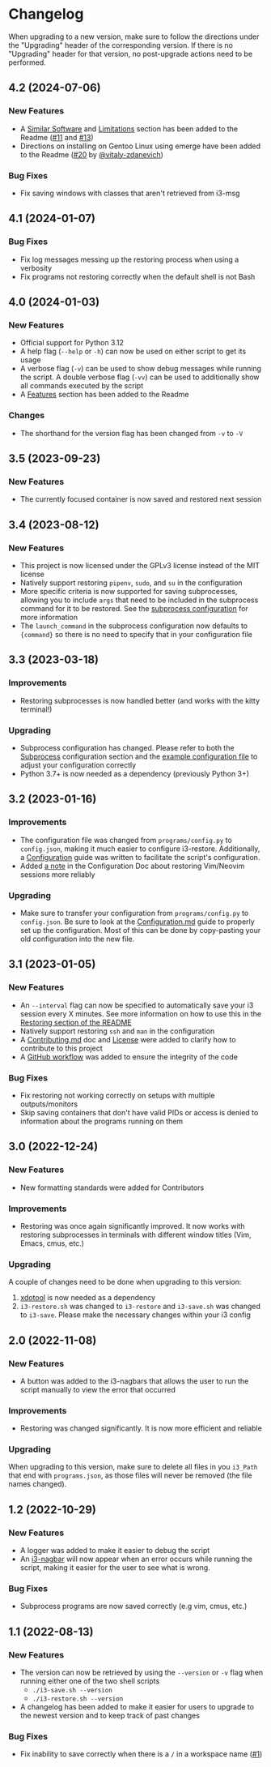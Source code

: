 # Changelog
When upgrading to a new version, make sure to follow the directions under the "Upgrading" header of the corresponding version.
If there is no "Upgrading" header for that version, no post-upgrade actions need to be performed.


## 4.2 (2024-07-06)

### New Features
- A [Similar Software](README.md#similar-software) and [Limitations](README.md#limitations) section has been added to the Readme
([#11](https://github.com/jdholtz/i3-restore/issues/11) and [#13](https://github.com/jdholtz/i3-restore/issues/13))
- Directions on installing on Gentoo Linux using emerge have been added to the Readme
([#20](https://github.com/jdholtz/i3-restore/pull/20) by [@vitaly-zdanevich](https://github.com/vitaly-zdanevich))

### Bug Fixes
- Fix saving windows with classes that aren't retrieved from i3-msg


## 4.1 (2024-01-07)

### Bug Fixes
- Fix log messages messing up the restoring process when using a verbosity
- Fix programs not restoring correctly when the default shell is not Bash


## 4.0 (2024-01-03)

### New Features
- Official support for Python 3.12
- A help flag (`--help` or `-h`) can now be used on either script to get its usage
- A verbose flag (`-v`) can be used to show debug messages while running the script. A double verbose flag (`-vv`) can
be used to additionally show all commands executed by the script
- A [Features](README.md#features) section has been added to the Readme

### Changes
- The shorthand for the version flag has been changed from `-v` to `-V`


## 3.5 (2023-09-23)

### New Features
- The currently focused container is now saved and restored next session


## 3.4 (2023-08-12)

### New Features
- This project is now licensed under the GPLv3 license instead of the MIT license
- Natively support restoring `pipenv`, `sudo`, and `su` in the configuration
- More specific criteria is now supported for saving subprocesses, allowing you to include `args` that need to be included
in the subprocess command for it to be restored. See the [subprocess configuration](CONFIGURATION.md#subprocesses) for more
information
- The `launch_command` in the subprocess configuration now defaults to `{command}` so there is no need to specify that in your
configuration file


## 3.3 (2023-03-18)

### Improvements
- Restoring subprocesses is now handled better (and works with the kitty terminal!)

### Upgrading
- Subprocess configuration has changed. Please refer to both the [Subprocess](CONFIGURATION.md#subprocesses) configuration
section and the [example configuration file](config.example.json) to adjust your configuration correctly
- Python 3.7+ is now needed as a dependency (previously Python 3+)


## 3.2 (2023-01-16)

### Improvements
- The configuration file was changed from `programs/config.py` to `config.json`, making it much easier to configure i3-restore.
Additionally, a [Configuration](CONFIGURATION.md) guide was written to facilitate the script's configuration.
- Added [a note](CONFIGURATION.md#restoring-vim-and-neovim-sessions) in the Configuration Doc about restoring Vim/Neovim sessions
more reliably

### Upgrading
- Make sure to transfer your configuration from `programs/config.py` to `config.json`. Be sure to look at the
[Configuration.md](CONFIGURATION.md) guide to properly set up the configuration. Most of this can be done by copy-pasting your
old configuration into the new file.


## 3.1 (2023-01-05)

### New Features
- An `--interval` flag can now be specified to automatically save your i3 session every X minutes. See more information on
how to use this in the [Restoring section of the README](README.md#restoring)
- Natively support restoring `ssh` and `man` in the configuration
- A [Contributing.md](CONTRIBUTING.md) doc and [License](LICENSE) were added to clarify how to contribute to this project
- A [GitHub workflow](.github/workflows/lint-format.yml) was added to ensure the integrity of the code

### Bug Fixes
- Fix restoring not working correctly on setups with multiple outputs/monitors
- Skip saving containers that don't have valid PIDs or access is denied to information about the programs running on them


## 3.0 (2022-12-24)

### New Features
- New formatting standards were added for Contributors

### Improvements
- Restoring was once again significantly improved. It now works with restoring subprocesses in
terminals with different window titles (Vim, Emacs, cmus, etc.)

### Upgrading
A couple of changes need to be done when upgrading to this version:
1. [xdotool](https://github.com/jordansissel/xdotool) is now needed as a dependency
2. `i3-restore.sh` was changed to `i3-restore` and `i3-save.sh` was changed to `i3-save`. Please
make the necessary changes within your i3 config


## 2.0 (2022-11-08)

### New Features
- A button was added to the i3-nagbars that allows the user to run the script manually to view the error that occurred

### Improvements
- Restoring was changed significantly. It is now more efficient and reliable

### Upgrading
When upgrading to this version, make sure to delete all files in you `i3_Path` that end with `programs.json`, as those files
will never be removed (the file names changed).


## 1.2 (2022-10-29)

### New Features
- A logger was added to make it easier to debug the script
- An [i3-nagbar](https://man.archlinux.org/man/community/i3-wm/i3-nagbar.1.en) will now appear when an error occurs while
running the script, making it easier for the user to see what is wrong.

### Bug Fixes
- Subprocess programs are now saved correctly (e.g vim, cmus, etc.)


## 1.1 (2022-08-13)

### New Features
- The version can now be retrieved by using the `--version` or `-v` flag when running either one of the two shell scripts
  - `./i3-save.sh --version`
  - `./i3-restore.sh --version`
- A changelog has been added to make it easier for users to upgrade to the newest version and to keep track of past changes

### Bug Fixes
- Fix inability to save correctly when there is a `/` in a workspace name ([#1](https://github.com/jdholtz/i3-restore/issues/1))
